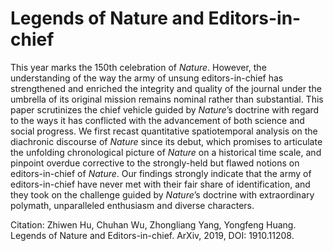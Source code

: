 # Legends of Nature and Editors-in-chief
This year marks the 150th celebration of _Nature_. However, the understanding of the way the army of unsung editors-in-chief has strengthened and enriched the integrity and quality of the journal under the umbrella of its original mission remains nominal rather than substantial. This paper scrutinizes the chief vehicle guided by _Nature_’s doctrine with regard to the ways it has conflicted with the advancement of both science and social progress. We first recast quantitative spatiotemporal analysis on the diachronic discourse of _Nature_ since its debut, which promises to articulate the unfolding chronological picture of _Nature_ on a historical time scale, and pinpoint overdue corrective to the strongly-held but flawed notions on editors-in-chief of _Nature_. Our findings strongly indicate that the army of editors-in-chief have never met with their fair share of identification, and they took on the challenge guided by _Nature_’s doctrine with extraordinary polymath, unparalleled enthusiasm and diverse characters.

Citation: Zhiwen Hu, Chuhan Wu, Zhongliang Yang, Yongfeng Huang. Legends of Nature and Editors-in-chief. ArXiv, 2019, DOI: 1910.11208. 
